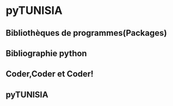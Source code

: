 # pyTUNISIA

## Bibliothèques de programmes(Packages) 
<preview-lia 
src="https://liascript.github.io/course/?https://raw.githubusercontent.com/pyTUNISIA/home/master/lia/article004.md#1">
</preview-lia>

## Bibliographie python 
<preview-lia 
src="https://liascript.github.io/course/?https://raw.githubusercontent.com/pyTUNISIA/home/master/lia/article003.md#1">
</preview-lia> 

## Coder,Coder et Coder!

<preview-lia 
src="https://liascript.github.io/course/?https://raw.githubusercontent.com/pyTUNISIA/home/master/lia/article002.md#1">
</preview-lia> 

## pyTUNISIA
<preview-lia 
src="https://liascript.github.io/course/?https://raw.githubusercontent.com/pyTUNISIA/home/master/lia/article001.md#1">
</preview-lia> 

